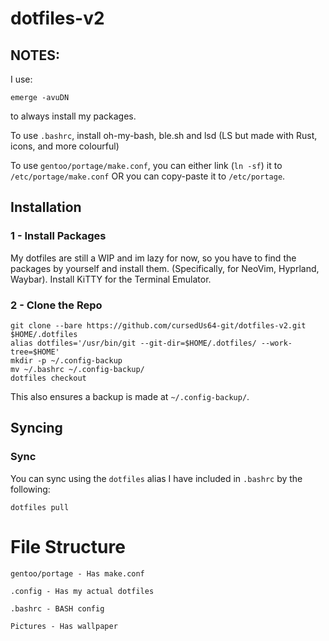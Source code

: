 # dotfiles-v2
## NOTES:

I use:

```
emerge -avuDN
```

to always install my packages.

To use `.bashrc`, install oh-my-bash, ble.sh and lsd (LS but made with Rust, icons, and more colourful)


To use `gentoo/portage/make.conf`, you can either link (`ln -sf`) it to `/etc/portage/make.conf` OR you can copy-paste it to `/etc/portage`.

## Installation

### 1 - Install Packages

My dotfiles are still a WIP and im lazy for now, so you have to find the packages by yourself and install them. (Specifically, for NeoVim, Hyprland, Waybar). Install KiTTY for the Terminal Emulator.

### 2 - Clone the Repo

```
git clone --bare https://github.com/cursedUs64-git/dotfiles-v2.git $HOME/.dotfiles
alias dotfiles='/usr/bin/git --git-dir=$HOME/.dotfiles/ --work-tree=$HOME'
mkdir -p ~/.config-backup
mv ~/.bashrc ~/.config-backup/
dotfiles checkout
```

This also ensures a backup is made at `~/.config-backup/`.

## Syncing

### Sync

You can sync using the `dotfiles` alias I have included in `.bashrc` by the following:
```
dotfiles pull
```

# File Structure

```
gentoo/portage - Has make.conf

.config - Has my actual dotfiles

.bashrc - BASH config

Pictures - Has wallpaper
```
